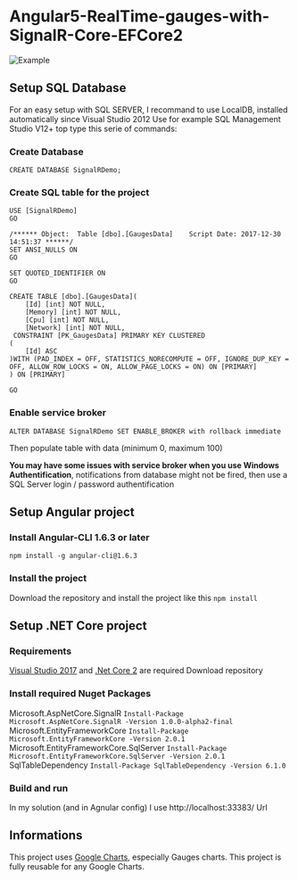 # Angular5-RealTime-gauges-with-SignalR-Core-EFCore2

![Example](http://anthonygiretti.com/wp-content/uploads/2017/12/demoanimated.gif)

## Setup SQL Database

For an easy setup with SQL SERVER, I recommand to use LocalDB, installed automatically since Visual Studio 2012
Use for example SQL Management Studio V12+ top type this serie of commands:

### Create Database
```CREATE DATABASE SignalRDemo;```

### Create SQL table for the project
```
USE [SignalRDemo]
GO

/****** Object:  Table [dbo].[GaugesData]    Script Date: 2017-12-30 14:51:37 ******/
SET ANSI_NULLS ON
GO

SET QUOTED_IDENTIFIER ON
GO

CREATE TABLE [dbo].[GaugesData](
	[Id] [int] NOT NULL,
	[Memory] [int] NOT NULL,
	[Cpu] [int] NOT NULL,
	[Network] [int] NOT NULL,
 CONSTRAINT [PK_GaugesData] PRIMARY KEY CLUSTERED 
(
	[Id] ASC
)WITH (PAD_INDEX = OFF, STATISTICS_NORECOMPUTE = OFF, IGNORE_DUP_KEY = OFF, ALLOW_ROW_LOCKS = ON, ALLOW_PAGE_LOCKS = ON) ON [PRIMARY]
) ON [PRIMARY]

GO
```

### Enable service broker
```ALTER DATABASE SignalRDemo SET ENABLE_BROKER with rollback immediate```

Then populate table with data (minimum 0, maximum 100)

<strong>You may have some issues with service broker when you use Windows Authentification</strong>, notifications from database might not be fired, then use a SQL Server login / password authentification

## Setup Angular project

### Install Angular-CLI 1.6.3 or later

```npm install -g angular-cli@1.6.3```

### Install the project 

Download the repository and install the project like this ```npm install```

## Setup .NET Core project

### Requirements

[Visual Studio 2017](https://www.visualstudio.com/downloads/) and [.Net Core 2](https://www.microsoft.com/net/download/windows) are required
Download repository

### Install required Nuget Packages

Microsoft.AspNetCore.SignalR ```Install-Package Microsoft.AspNetCore.SignalR -Version 1.0.0-alpha2-final```
Microsoft.EntityFrameworkCore ```Install-Package Microsoft.EntityFrameworkCore -Version 2.0.1```
Microsoft.EntityFrameworkCore.SqlServer ```Install-Package Microsoft.EntityFrameworkCore.SqlServer -Version 2.0.1```
SqlTableDependency ```Install-Package SqlTableDependency -Version 6.1.0```

### Build and run 
In my solution (and in Agnular config) I use http://localhost:33383/ Url

## Informations
This project uses [Google Charts](https://developers.google.com/chart/interactive/docs/gallery), especially Gauges charts.
This project is fully reusable for any Google Charts.

